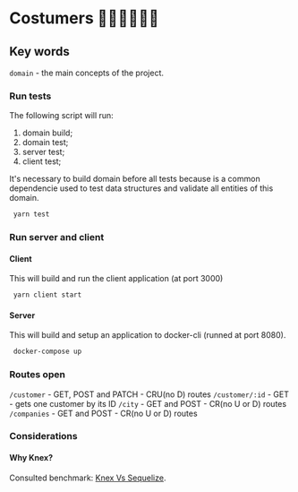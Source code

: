 # Costumers 🙋🏽‍♀️🙋🏽‍♂️

## Key words

`domain` - the main concepts of the project.

### Run tests

The following script will run:

1. domain build;
2. domain test;
3. server test;
4. client test;

It's necessary to build domain before all tests because is a common dependencie used to test data structures and validate all entities of this domain.

```bash
 yarn test
```

### Run server and client

#### Client

This will build and run the client application (at port 3000)

```bash
 yarn client start
```

#### Server

This will build and setup an application to docker-cli (runned at port 8080).

```bash
 docker-compose up
```

### Routes open

`/customer` - GET, POST and PATCH - CRU(no D) routes
`/customer/:id` - GET - gets one customer by its ID
`/city` - GET and POST - CR(no U or D) routes
`/companies` - GET and POST - CR(no U or D) routes

### Considerations

#### Why Knex?
Consulted benchmark: [Knex Vs Sequelize](https://stackshare.io/stackups/knex-js-vs-sequelize).
